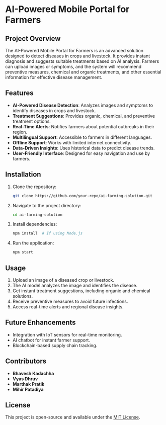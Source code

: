 # AI-Powered Mobile Portal for Farmers

## Project Overview
The AI-Powered Mobile Portal for Farmers is an advanced solution designed to detect diseases in crops and livestock. It provides instant diagnosis and suggests suitable treatments based on AI analysis. Farmers can upload images or symptoms, and the system will recommend preventive measures, chemical and organic treatments, and other essential information for effective disease management.

## Features
- **AI-Powered Disease Detection**: Analyzes images and symptoms to identify diseases in crops and livestock.
- **Treatment Suggestions**: Provides organic, chemical, and preventive treatment options.
- **Real-Time Alerts**: Notifies farmers about potential outbreaks in their region.
- **Multilingual Support**: Accessible to farmers in different languages.
- **Offline Support**: Works with limited internet connectivity.
- **Data-Driven Insights**: Uses historical data to predict disease trends.
- **User-Friendly Interface**: Designed for easy navigation and use by farmers.

## Installation
1. Clone the repository:
   ```bash
   git clone https://github.com/your-repo/ai-farming-solution.git
   ```
2. Navigate to the project directory:
   ```bash
   cd ai-farming-solution
   ```
3. Install dependencies:
   ```bash
   npm install  # If using Node.js
   ```
4. Run the application:
   ```bash
   npm start
   ```

## Usage
1. Upload an image of a diseased crop or livestock.
2. The AI model analyzes the image and identifies the disease.
3. Get instant treatment suggestions, including organic and chemical solutions.
4. Receive preventive measures to avoid future infections.
5. Access real-time alerts and regional disease insights.

## Future Enhancements
- Integration with IoT sensors for real-time monitoring.
- AI chatbot for instant farmer support.
- Blockchain-based supply chain tracking.

## Contributors
- **Bhavesh Kadachha**
- **Vyas Dhruv**
- **Marthak Pratik**
- **Mihir Patadiya**

## License
This project is open-source and available under the [MIT License](LICENSE).
